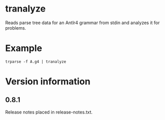 # tranalyze

Reads parse tree data for an Antlr4 grammar from stdin and analyzes it for problems.

# Example

    trparse -f A.g4 | tranalyze

# Version information

## 0.8.1
Release notes placed in release-notes.txt.

